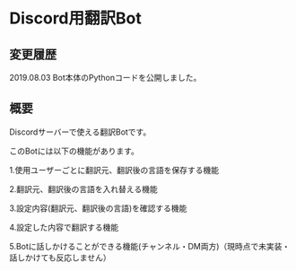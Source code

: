 # Discord用翻訳Bot

## 変更履歴
2019.08.03 Bot本体のPythonコードを公開しました。

## 概要
Discordサーバーで使える翻訳Botです。

このBotには以下の機能があります。

1.使用ユーザーごとに翻訳元、翻訳後の言語を保存する機能

2.翻訳元、翻訳後の言語を入れ替える機能

3.設定内容(翻訳元、翻訳後の言語)を確認する機能

4.設定した内容で翻訳する機能

5.Botに話しかけることができる機能(チャンネル・DM両方)（現時点で未実装・話しかけても反応しません）
